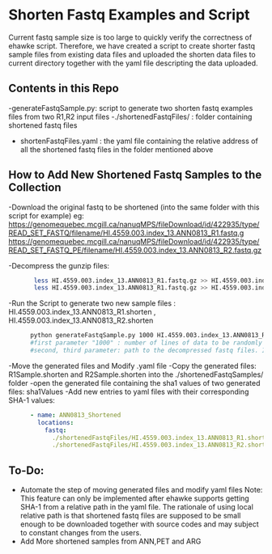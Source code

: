 Shorten Fastq Examples and Script
================================

Current fastq sample size is too large to quickly verify the correctness of ehawke script.
Therefore,  we have created a script to create shorter fastq sample files from existing data files and uploaded the shorten data
files to current directory together with the yaml file descripting the data uploaded.

Contents in this Repo
-------------------
  -generateFastqSample.py: script to generate two shorten fastq examples files from two R1,R2 input files
  -./shortenedFastqFiles/ : folder containing shortened fastq files
  - shortenFastqFiles.yaml : the yaml file containing the relative address of all the shortened fastq files
    in the folder mentioned above
    
How to Add New Shortened Fastq Samples to the Collection
-----------------------------
  -Download the original fastq to be shortened (into the same folder with this script for example)
  eg:
   https://genomequebec.mcgill.ca/nanuqMPS/fileDownload/id/422935/type/READ_SET_FASTQ/filename/HI.4559.003.index_13.ANN0813_R1.fastq.g           https://genomequebec.mcgill.ca/nanuqMPS/fileDownload/id/422935/type/READ_SET_FASTQ_PE/filename/HI.4559.003.index_13.ANN0813_R2.fastq.gz
   
   -Decompress the gunzip files:
   
```bash
       less HI.4559.003.index_13.ANN0813_R1.fastq.gz >> HI.4559.003.index_13.ANN0813_R1
       less HI.4559.003.index_13.ANN0813_R1.fastq.gz >> HI.4559.003.index_13.ANN0813_R1
```
 
   -Run the Script to generate two new sample files : HI.4559.003.index_13.ANN0813_R1.shorten , HI.4559.003.index_13.ANN0813_R2.shorten

 ```bash
       python generateFastqSample.py 1000 HI.4559.003.index_13.ANN0813_R1 HI.4559.003.index_13.ANN0813_R2
       #first parameter "1000" : number of lines of data to be randomly sampled from the original fastq file and put into the new files
       #second, third parameter: path to the decompressed fastq files. In this example, the files are in the same folder with the script
```
  -Move the generated files and Modify .yaml file
   -Copy the generated files: R1Sample.shorten and R2Sample.shorten into the ./shortenedFastqSamples/ folder
   -open the generated file containing the sha1 values of two generated files: sha1Values
   -Add new entries to yaml files with their corresponding SHA-1 values:
```yaml
      - name: ANN0813_Shortened
        locations:
          fastq:
            ./shortenedFastqFiles/HI.4559.003.index_13.ANN0813_R1.shorten#sha1:xxxxxxxxxx
            ./shortenedFastqFiles/HI.4559.003.index_13.ANN0813_R2.shorten#sha1:xxxxxxxxxx
 ```
 
 To-Do:
 -------------------------
 - Automate the step of moving generated files and modify yaml files
   Note: This feature can only be implemented after ehawke supports getting SHA-1 from a relative path in the yaml file. The rationale of using local relative path is that shortened fastq files are supposed to be small enough to be downloaded together with source codes and may subject to constant changes from the users.
 - Add More shortened samples from ANN,PET and ARG 
   
